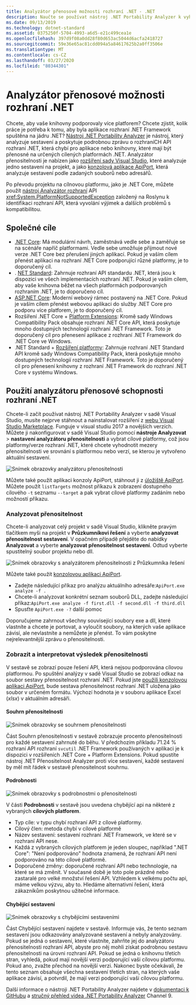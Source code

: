 ```yaml
---
title: Analyzátor přenosové možnosti rozhraní .NET - .NET
description: Naučte se používat nástroj .NET Portability Analyzer k vyhodnocení, jak přenosný je váš kód mezi různými implementacemi rozhraní .NET, včetně .NET Core, .NET Standard, UPW a Xamarin.
ms.date: 09/13/2019
ms.technology: dotnet-standard
ms.assetid: 0375250f-5704-4993-a6d5-e21c499cea1e
ms.openlocfilehash: 397d9f08a0dd28f80d653ac5044d6acfa2418727
ms.sourcegitcommit: 59e36e65ac81cdd094a5a84617625b2a0ff3506e
ms.translationtype: MT
ms.contentlocale: cs-CZ
ms.lasthandoff: 03/27/2020
ms.locfileid: "80344301"
---
```

# <a name="the-net-portability-analyzer"></a>Analyzátor přenosové možnosti rozhraní .NET

Chcete, aby vaše knihovny podporovaly více platforem? Chcete zjistit, kolik práce je potřeba k tomu, aby byla aplikace rozhraní .NET Framework spuštěna na jádru .NET? [Nástroj .NET Portability Analyzer](https://github.com/microsoft/dotnet-apiport) je nástroj, který analyzuje sestavení a poskytuje podrobnou zprávu o rozhraníCH API rozhraní .NET, která chybí pro aplikace nebo knihovny, které mají být přenosné na určených cílených platformách .NET. Analyzátor přenositelnosti je nabízen jako [rozšíření sady Visual Studio](https://marketplace.visualstudio.com/items?itemName=ConnieYau.NETPortabilityAnalyzer), které analyzuje jedno sestavení na projekt, a jako [konzolová aplikace ApiPort](https://aka.ms/apiportdownload), která analyzuje sestavení podle zadaných souborů nebo adresářů.

Po převodu projektu na cílnovou platformu, jako je .NET Core, můžete použít [nástroj Analyzátor rozhraní](api-analyzer.md) API <xref:System.PlatformNotSupportedException> založený na Roslynu k identifikaci rozhraní API, která vyvolání výjimek a dalších problémů s kompatibilitou.

## <a name="common-targets"></a>Společné cíle

- [.NET Core](../../core/index.yml): Má modulární návrh, zaměstnává vedle sebe a zaměřuje se na scénáře napříč platformami. Vedle sebe umožňuje přijmout nové verze .NET Core bez přerušení jiných aplikací. Pokud je vaším cílem přenést aplikaci na rozhraní .NET Core podporující různé platformy, je to doporučený cíl.
- . [NET Standard](../../standard/net-standard.md): Zahrnuje rozhraní API standardu .NET, která jsou k dispozici ve všech implementacích rozhraní .NET. Pokud je vaším cílem, aby vaše knihovna běžet na všech platformách podporovaných rozhraním .NET, je to doporučeno cíl.
- [ASP.NET Core](/aspnet/core): Moderní webový rámec postavený na .NET Core. Pokud je vaším cílem přenést webovou aplikaci do služby .NET Core pro podporu více platforem, je to doporučený cíl.
- Rozšíření .NET Core + [Platform Extensions](../../core/porting/windows-compat-pack.md): Kromě sady Windows Compatibility Pack obsahuje rozhraní .NET Core API, která poskytuje mnoho dostupných technologií rozhraní .NET Framework. Toto je doporučený cíl pro přenesení aplikace z rozhraní .NET Framework do .NET Core ve Windows.
- .NET Standard + [Rozšíření platformy](../../core/porting/windows-compat-pack.md): Zahrnuje rozhraní .NET Standard API kromě sady Windows Compatibility Pack, která poskytuje mnoho dostupných technologií rozhraní .NET Framework. Toto je doporučený cíl pro přenesení knihovny z rozhraní .NET Framework do rozhraní .NET Core v systému Windows.

## <a name="how-to-use-the-net-portability-analyzer"></a>Použití analyzátoru přenosové schopnosti rozhraní .NET

Chcete-li začít používat nástroj .NET Portability Analyzer v sadě Visual Studio, musíte nejprve stáhnout a nainstalovat rozšíření z [webu Visual Studio Marketplace](https://marketplace.visualstudio.com/items?itemName=ConnieYau.NETPortabilityAnalyzer). Funguje v visual studiu 2017 a novějších verzích. Můžete ji nakonfigurovat v sadě Visual Studio pomocí **nástroje Analyzovat** > **nastavení analyzátoru přenositelnosti** a vybrat cílové platformy, což jsou platformy/verze rozhraní .NET, které chcete vyhodnotit mezery přenositelnosti ve srovnání s platformou nebo verzí, se kterou je vytvořeno aktuální sestavení.

![Snímek obrazovky analyzátoru přenositelnosti](./media/portability-analyzer/portability-screenshot.png)

Můžete také použít aplikaci konzoly ApiPort, stáhnout ji z [úložiště ApiPort](https://aka.ms/apiportdownload). Můžete použít `listTargets` možnost příkazu k zobrazení dostupného cílového `-t` seznamu `--target` a pak vybrat cílové platformy zadáním nebo možností příkazu.

### <a name="analyze-portability"></a>Analyzovat přenositelnost
Chcete-li analyzovat celý projekt v sadě Visual Studio, klikněte pravým tlačítkem myši na projekt v **Průzkumníkovi řešení** a vyberte **analyzovat přenositelnost sestavení**. V opačném případě přejděte do nabídky **Analyzovat** a vyberte **analyzovat přenositelnost sestavení**. Odtud vyberte spustitelný soubor projektu nebo dll.

![Snímek obrazovky s analyzátorem přenositelnosti z Průzkumníka řešení](./media/portability-analyzer/portability-solution-explorer.png)

Můžete také použít [konzolovou aplikaci ApiPort](https://aka.ms/apiportdownload).

- Zadejte následující příkaz pro analýzu aktuálního adresáře:`ApiPort.exe analyze -f .`
- Chcete-li analyzovat konkrétní seznam souborů DLL, zadejte následující příkaz:`ApiPort.exe analyze -f first.dll -f second.dll -f third.dll`
- Spusťte `ApiPort.exe -?` další pomoc

Doporučujeme zahrnout všechny související soubory exe a dll, které vlastníte a chcete je portovat, a vyloučit soubory, na kterých vaše aplikace závisí, ale nevlastníte a nemůžete je přenést. To vám poskytne nejrelevantnější zprávu o přenositelnosti.

### <a name="view-and-interpret-portability-result"></a>Zobrazit a interpretovat výsledek přenositelnosti

V sestavě se zobrazí pouze řešení API, která nejsou podporována cílovou platformou.
Po spuštění analýzy v sadě Visual Studio se zobrazí odkaz na soubor sestavy přenositelnost rozhraní .NET. Pokud jste [použili konzolovou aplikaci ApiPort](https://aka.ms/apiportdownload), bude sestava přenositelnost rozhraní .NET uložena jako soubor v určeném formátu. Výchozí hodnota je v souboru aplikace Excel (*xlsx*) v aktuálním adresáři.

#### <a name="portability-summary"></a>Souhrn přenositelnosti

![Snímek obrazovky se souhrnem přenositelnosti](./media/portability-analyzer/api-catalog-portablility-summary.png)

Část Souhrn přenositelnosti v sestavě zobrazuje procento přenositelnosti pro každé sestavení zahrnuté do běhu. V předchozím příkladu 71.24 % rozhraní API rozhraní `svcutil` .NET Framework používaných v aplikaci je k dispozici v rozšířeních .NET Core + Platform Extensions. Pokud spustíte nástroj .NET Přenositelnost Analyzer proti více sestavení, každé sestavení by měl mít řádek v sestavě přenositelnost souhrnu.

#### <a name="details"></a>Podrobnosti

![Snímek obrazovky s podrobnostmi o přenositelnosti](./media/portability-analyzer/api-catalog-portablility-details.png)

V části **Podrobnosti** v sestavě jsou uvedena chybějící api na některé z vybraných **cílových platforem**.

- Typ cíle: v typu chybí rozhraní API z cílové platformy.
- Cílový člen: metoda chybí v cílové platformě
- Název sestavení: sestavení rozhraní .NET Framework, ve které se v rozhraní API nese.
- Každá z vybraných cílových platforem je jeden sloupec, například ".NET Core": "Není podporováno" hodnota znamená, že rozhraní API není podporováno na této cílové platformě.
- Doporučené změny: doporučené rozhraní API nebo technologie, na které se má změnit. V současné době je toto pole prázdné nebo zastaralé pro velké množství řešení API. Vzhledem k velkému počtu api, máme velkou výzvu, aby to. Hledáme alternativní řešení, která zákazníkům poskytnou užitečné informace.

#### <a name="missing-assemblies"></a>Chybějící sestavení

![Snímek obrazovky s chybějícími sestaveními](./media/portability-analyzer/api-catalog-missing-assemblies.png)

Část Chybějící sestavení najdete v sestavě. Informuje vás, že tento seznam sestavení jsou odkazovány analyzované sestavení a nebyly analyzovány. Pokud se jedná o sestavení, které vlastníte, zahrňte jej do analyzátoru přenositelnosti rozhraní API, abyste pro něj mohli získat podrobnou sestavu přenositelnosti na úrovni rozhraní API. Pokud se jedná o knihovnu třetích stran, vyhledá, pokud mají novější verzi podporující vaši cílovou platformu. Pokud ano, zvažte přechod na novější verzi. Nakonec byste očekávali, že tento seznam obsahuje všechna sestavení třetích stran, na kterých vaše aplikace závisí, a potvrdil, že mají verzi podporující vaši cílovou platformu.

Další informace o nástroji .NET Portability Analyzer najdete v [dokumentaci k GitHubu](https://github.com/Microsoft/dotnet-apiport#documentation) a [stručný přehled videa .NET Portability Analyzer](https://channel9.msdn.com/Blogs/Seth-Juarez/A-Brief-Look-at-the-NET-Portability-Analyzer) Channel 9.
